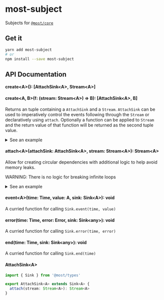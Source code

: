 # most-subject

Subjects for [`@most/core`](https://github.com/mostjs/core)

## Get it
```sh
yarn add most-subject
# or
npm install --save most-subject
```

## API Documentation

#### create\<A\>(): [AttachSink\<A\>, Stream\<A\>]
#### create\<A, B\>(f: (stream: Stream\<A\>) =\> B): [AttachSink\<A\>, B]

Returns an tuple containing a `AttachSink` and a `Stream`. `AttachSink` can be 
used to imperatively control the events following through the `Stream` or 
declaratively using `attach`. Optionally a function can be applied to `Stream` 
and the return value of that function will be returned as the second tuple value. 

<details>
  <summary>See an example</summary>
  
```typescript
import { create, event } from 'most-subject'
import { runEffects, propagateEventTask } from '@most/core'
import { newDefaultScheduler, currentTime } from '@most/scheduler'

// Create a new `Scheduler` for use in our application.
// Usually you will want to only have 1 scheduler and should be shared across 
// your application
const scheduler = newDefaultScheduler()

// create our sink and our stream
// NOTE: stream is the resulting value of tap(console.log, stream)
const [ sink, stream ] = create(tap<number>(console.log))

// Pushes events into our stream
const next = (n: number) => event(currentTime(scheduler), n, sink)

// activate our stream
runEffects(stream, scheduler)

// simulate asynchronous data fetching
// and then push values into our stream
Promise.resolve([ 1, 2, 3 ])
 .then(data => data.forEach(next))
```

</details>

#### attach\<A\>(attachSink: AttachSink\<A\>, stream: Stream\<A\>): Stream\<A\>

Allow for creating circular dependencies with additional logic to help avoid 
memory leaks.  

WARNING: There is no logic for breaking infinite loops

<details>
  <summary>See an example</summary>

```typescript
import { Stream } from '@most/types'
import { create, attach } from 'most-subject'
import { periodic, scan, take, runEffects } from '@most/core'
import { newDefaultScheduler } from '@most/scheduler'

// Create a new Scheduler for use in our application.
// Usually you will want to only have 1 scheduler and should be shared across 
// your application
const scheduler = newDefaultScheduler()

const [ sink, stream ] = create<number>()

// listen to our stream
// will log "1", "2", and "3"
runEffects(tap(console.log, take(3, stream)), scheduler)

const origin = scan(x => x + 1, 0, periodic(100))

attach(origin)
```

</details>

#### event\<A\>(time: Time, value: A, sink: Sink\<A\>): void

A curried function for calling `Sink.event(time, value)`

#### error(time: Time, error: Error, sink: Sink\<any\>): void

A curried function for calling `Sink.error(time, error)`

#### end(time: Time, sink: Sink\<any\>): void

A curried function for calling `Sink.end(time)`

#### AttachSink\<A\>

```typescript
import { Sink } from '@most/types'

export AttachSink<A> extends Sink<A> {
  attach(stream: Stream<A>): Stream<A>
}
```
